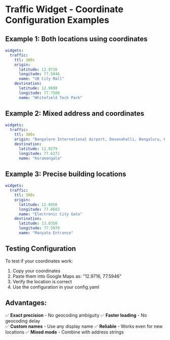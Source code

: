 # Traffic Widget - Coordinate Configuration Examples

## Example 1: Both locations using coordinates
```yaml
widgets:
  traffic:
    ttl: 300s
    origin:
      latitude: 12.9716
      longitude: 77.5946
      name: "UB City Mall"
    destination:
      latitude: 12.9698
      longitude: 77.7500
      name: "Whitefield Tech Park"
```

## Example 2: Mixed address and coordinates
```yaml
widgets:
  traffic:
    ttl: 300s
    origin: "Bangalore International Airport, Devanahalli, Bengaluru, Karnataka"
    destination:
      latitude: 12.9279
      longitude: 77.6271
      name: "Koramangala"
```

## Example 3: Precise building locations
```yaml
widgets:
  traffic:
    ttl: 300s
    origin:
      latitude: 12.8456
      longitude: 77.6603
      name: "Electronic City Gate"
    destination:
      latitude: 13.0358
      longitude: 77.5970
      name: "Manyata Entrance"
```

## Testing Configuration

To test if your coordinates work:

1. Copy your coordinates
2. Paste them into Google Maps as: "12.9716, 77.5946"
3. Verify the location is correct
4. Use the configuration in your config.yaml

## Advantages:

✅ **Exact precision** - No geocoding ambiguity
✅ **Faster loading** - No geocoding delay  
✅ **Custom names** - Use any display name
✅ **Reliable** - Works even for new locations
✅ **Mixed mode** - Combine with address strings

